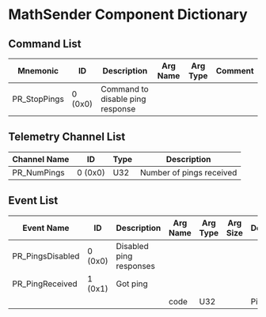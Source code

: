 # MathSender Component Dictionary


## Command List

|Mnemonic|ID|Description|Arg Name|Arg Type|Comment
|---|---|---|---|---|---|
|PR_StopPings|0 (0x0)|Command to disable ping response| | |

## Telemetry Channel List

|Channel Name|ID|Type|Description|
|---|---|---|---|
|PR_NumPings|0 (0x0)|U32|Number of pings received|

## Event List

|Event Name|ID|Description|Arg Name|Arg Type|Arg Size|Description
|---|---|---|---|---|---|---|
|PR_PingsDisabled|0 (0x0)|Disabled ping responses| | | | |
|PR_PingReceived|1 (0x1)|Got ping| | | | |
| | | |code|U32||Ping code|
